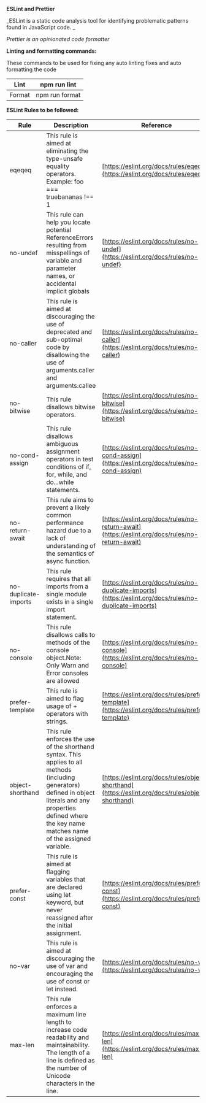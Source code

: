 **ESLint and Prettier**

_ESLint is a static code analysis tool for identifying problematic patterns found in JavaScript code. _

_Prettier is an opinionated code formatter_

**Linting and formatting commands:**

These commands to be used for fixing any auto linting fixes and auto formatting the code

| Lint   | npm run lint   |
| ------ | -------------- |
| Format | npm run format |

**ESLint Rules to be followed:**


| Rule                 | Description                                                                                                                                                                                                            | Reference                                                                                                |
| -------------------- | ---------------------------------------------------------------------------------------------------------------------------------------------------------------------------------------------------------------------- | -------------------------------------------------------------------------------------------------------- |
| eqeqeq               | This rule is aimed at eliminating the type-unsafe equality operators. Example: foo === truebananas !== 1                                                                                                               | [https://eslint.org/docs/rules/eqeqeq](https://eslint.org/docs/rules/eqeqeq)                             |
| no-undef             | This rule can help you locate potential ReferenceErrors resulting from misspellings of variable and parameter names, or accidental implicit globals                                                                    | [https://eslint.org/docs/rules/no-undef](https://eslint.org/docs/rules/no-undef)                         |
| no-caller            | This rule is aimed at discouraging the use of deprecated and sub-optimal code by disallowing the use of arguments.caller and arguments.callee                                                                          | [https://eslint.org/docs/rules/no-caller](https://eslint.org/docs/rules/no-caller)                       |
| no-bitwise           | This rule disallows bitwise operators.                                                                                                                                                                                 | [https://eslint.org/docs/rules/no-bitwise](https://eslint.org/docs/rules/no-bitwise)                     |
| no-cond-assign       | This rule disallows ambiguous assignment operators in test conditions of if, for, while, and do...while statements.                                                                                                    | [https://eslint.org/docs/rules/no-cond-assign](https://eslint.org/docs/rules/no-cond-assign)             |
| no-return-await      | This rule aims to prevent a likely common performance hazard due to a lack of understanding of the semantics of async function.                                                                                        | [https://eslint.org/docs/rules/no-return-await](https://eslint.org/docs/rules/no-return-await)           |
| no-duplicate-imports | This rule requires that all imports from a single module exists in a single import statement.                                                                                                                          | [https://eslint.org/docs/rules/no-duplicate-imports](https://eslint.org/docs/rules/no-duplicate-imports) |
| no-console           | This rule disallows calls to methods of the console object.Note: Only Warn and Error consoles are allowed                                                                                                              | [https://eslint.org/docs/rules/no-console](https://eslint.org/docs/rules/no-console)                     |
| prefer-template      | This rule is aimed to flag usage of + operators with strings.                                                                                                                                                          | [https://eslint.org/docs/rules/prefer-template](https://eslint.org/docs/rules/prefer-template)           |
| object-shorthand     | This rule enforces the use of the shorthand syntax. This applies to all methods (including generators) defined in object literals and any properties defined where the key name matches name of the assigned variable. | [https://eslint.org/docs/rules/object-shorthand](https://eslint.org/docs/rules/object-shorthand)         |
| prefer-const         | This rule is aimed at flagging variables that are declared using let keyword, but never reassigned after the initial assignment.                                                                                       | [https://eslint.org/docs/rules/prefer-const](https://eslint.org/docs/rules/prefer-const)                 |
| no-var               | This rule is aimed at discouraging the use of var and encouraging the use of const or let instead.                                                                                                                     | [https://eslint.org/docs/rules/no-var](https://eslint.org/docs/rules/no-var)                             |
| max-len              | This rule enforces a maximum line length to increase code readability and maintainability. The length of a line is defined as the number of Unicode characters in the line.                                            | [https://eslint.org/docs/rules/max-len](https://eslint.org/docs/rules/max-len)                           |
